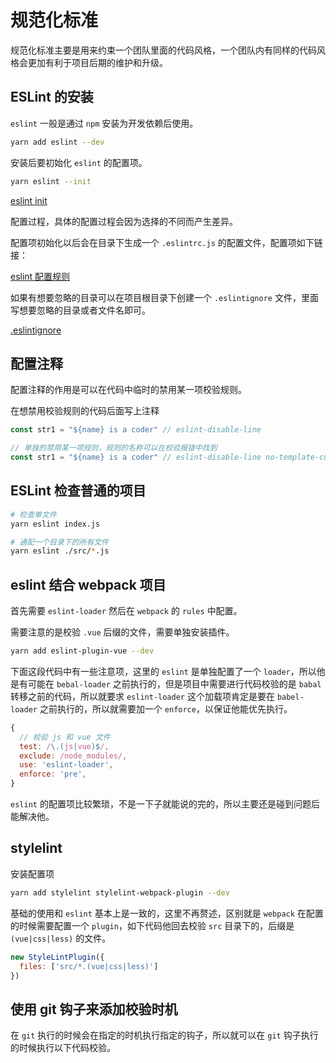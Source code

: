 # 规范化标准

规范化标准主要是用来约束一个团队里面的代码风格，一个团队内有同样的代码风格会更加有利于项目后期的维护和升级。

## ESLint 的安装
`eslint` 一般是通过 `npm` 安装为开发依赖后使用。

``` sh
yarn add eslint --dev
```

安装后要初始化 `eslint` 的配置项。
``` sh
yarn eslint --init
```
[eslint init](https://cn.eslint.org/docs/user-guide/command-line-interface#miscellaneous)

配置过程，具体的配置过程会因为选择的不同而产生差异。
<img :src="$withBase('/lagou/eslint-init.png')">

配置项初始化以后会在目录下生成一个 `.eslintrc.js` 的配置文件，配置项如下链接：

[eslint 配置规则](https://cn.eslint.org/docs/rules/)

如果有想要忽略的目录可以在项目根目录下创建一个 `.eslintignore` 文件，里面写想要忽略的目录或者文件名即可。

[.eslintignore](https://eslint.org/docs/user-guide/configuring/ignoring-code#the-eslintignore-file)

## 配置注释
配置注释的作用是可以在代码中临时的禁用某一项校验规则。

在想禁用校验规则的代码后面写上注释
``` javascript
const str1 = "${name} is a coder" // eslint-disable-line

// 单独的禁用某一项规则，规则的名称可以在校验报错中找到
const str1 = "${name} is a coder" // eslint-disable-line no-template-curly-in-string
```

## ESLint 检查普通的项目
``` sh
# 检查单文件
yarn eslint index.js

# 通配一个目录下的所有文件
yarn eslint ./src/*.js
```

## eslint 结合 webpack 项目
首先需要 `eslint-loader` 然后在 `webpack` 的 `rules` 中配置。

需要注意的是校验 `.vue` 后缀的文件，需要单独安装插件。
``` sh
yarn add eslint-plugin-vue --dev
```

下面这段代码中有一些注意项，这里的 `eslint` 是单独配置了一个 `loader`，所以他是有可能在 `bebal-loader` 之前执行的，但是项目中需要进行代码校验的是 `babal` 转移之前的代码，所以就要求 `eslint-loader` 这个加载项肯定是要在 `babel-loader` 之前执行的，所以就需要加一个 `enforce`，以保证他能优先执行。
``` javascript
{
  // 校验 js 和 vue 文件
  test: /\.(js|vue)$/,
  exclude: /node_modules/,
  use: 'eslint-loader',
  enforce: 'pre',
}
```

`eslint` 的配置项比较繁琐，不是一下子就能说的完的，所以主要还是碰到问题后能解决他。

## stylelint
安装配置项
``` sh
yarn add stylelint stylelint-webpack-plugin --dev
```

基础的使用和 `eslint` 基本上是一致的，这里不再赘述，区别就是 `webpack` 在配置的时候需要配置一个 `plugin`，如下代码他回去校验 `src` 目录下的，后缀是 `(vue|css|less)` 的文件。
``` javascript
new StyleLintPlugin({
  files: ['src/*.(vue|css|less)']
})
```



## 使用 git 钩子来添加校验时机
在 `git` 执行的时候会在指定的时机执行指定的钩子，所以就可以在 `git` 钩子执行的时候执行以下代码校验。